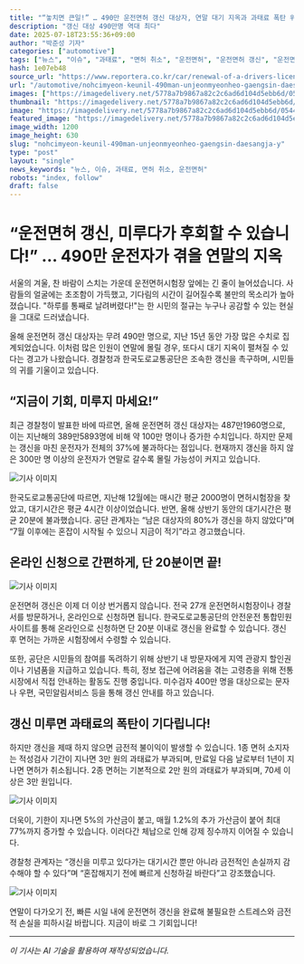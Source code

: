 ```yaml
---
title: "“놓치면 큰일!” … 490만 운전면허 갱신 대상자, 연말 대기 지옥과 과태료 폭탄 위기!"
description: "갱신 대상 490만명 역대 최다"
date: 2025-07-18T23:55:36+09:00
author: "박준성 기자"
categories: ["automotive"]
tags: ["뉴스", "이슈", "과태료", "면허 취소", "운전면허", "운전면허 갱신", "운전면허시험장", "대기시간"]
hash: 1e07eb48
source_url: "https://www.reportera.co.kr/car/renewal-of-a-drivers-license/"
url: "/automotive/nohcimyeon-keunil-490man-unjeonmyeonheo-gaengsin-daesangja-y/"
images: ["https://imagedelivery.net/5778a7b9867a82c2c6ad6d104d5ebb6d/0544fd54-695d-44b5-085d-90ac2b6e7d00/public"]
thumbnail: "https://imagedelivery.net/5778a7b9867a82c2c6ad6d104d5ebb6d/0544fd54-695d-44b5-085d-90ac2b6e7d00/public"
image: "https://imagedelivery.net/5778a7b9867a82c2c6ad6d104d5ebb6d/0544fd54-695d-44b5-085d-90ac2b6e7d00/public"
featured_image: "https://imagedelivery.net/5778a7b9867a82c2c6ad6d104d5ebb6d/0544fd54-695d-44b5-085d-90ac2b6e7d00/public"
image_width: 1200
image_height: 630
slug: "nohcimyeon-keunil-490man-unjeonmyeonheo-gaengsin-daesangja-y"
type: "post"
layout: "single"
news_keywords: "뉴스, 이슈, 과태료, 면허 취소, 운전면허"
robots: "index, follow"
draft: false
---
```


# “운전면허 갱신, 미루다가 후회할 수 있습니다!” … 490만 운전자가 겪을 연말의 지옥

서울의 겨울, 찬 바람이 스치는 가운데 운전면허시험장 앞에는 긴 줄이 늘어섰습니다. 사람들의 얼굴에는 초조함이 가득했고, 기다림의 시간이 길어질수록 불만의 목소리가 높아졌습니다. "하루를 통째로 날려버렸다!"는 한 시민의 절규는 누구나 공감할 수 있는 현실을 그대로 드러냈습니다.

올해 운전면허 갱신 대상자는 무려 490만 명으로, 지난 15년 동안 가장 많은 수치로 집계되었습니다. 이처럼 많은 인원이 연말에 몰릴 경우, 또다시 대기 지옥이 펼쳐질 수 있다는 경고가 나왔습니다. 경찰청과 한국도로교통공단은 조속한 갱신을 촉구하며, 시민들의 귀를 기울이고 있습니다.

## “지금이 기회, 미루지 마세요!”

최근 경찰청이 발표한 바에 따르면, 올해 운전면허 갱신 대상자는 487만1960명으로, 이는 지난해의 389만5893명에 비해 약 100만 명이나 증가한 수치입니다. 하지만 문제는 갱신을 마친 운전자가 전체의 37%에 불과하다는 점입니다. 현재까지 갱신을 하지 않은 300만 명 이상의 운전자가 연말로 갈수록 몰릴 가능성이 커지고 있습니다.


![기사 이미지](https://imagedelivery.net/5778a7b9867a82c2c6ad6d104d5ebb6d/cd8c2e0e-f501-47d9-9fe8-bdcbcaed2e00/public)


한국도로교통공단에 따르면, 지난해 12월에는 매시간 평균 2000명이 면허시험장을 찾았고, 대기시간은 평균 4시간 이상이었습니다. 반면, 올해 상반기 동안의 대기시간은 평균 20분에 불과했습니다. 공단 관계자는 “남은 대상자의 80%가 갱신을 하지 않았다”며 “7월 이후에는 혼잡이 시작될 수 있으니 지금이 적기”라고 경고했습니다.

## 온라인 신청으로 간편하게, 단 20분이면 끝!


![기사 이미지](https://imagedelivery.net/5778a7b9867a82c2c6ad6d104d5ebb6d/0544fd54-695d-44b5-085d-90ac2b6e7d00/public)


운전면허 갱신은 이제 더 이상 번거롭지 않습니다. 전국 27개 운전면허시험장이나 경찰서를 방문하거나, 온라인으로 신청하면 됩니다. 한국도로교통공단의 안전운전 통합민원 사이트를 통해 온라인으로 신청하면 단 20분 이내로 갱신을 완료할 수 있습니다. 갱신 후 면허는 가까운 시험장에서 수령할 수 있습니다.

또한, 공단은 시민들의 참여를 독려하기 위해 상반기 내 방문자에게 지역 관광지 할인권이나 기념품을 지급하고 있습니다. 특히, 정보 접근에 어려움을 겪는 고령층을 위해 전통시장에서 직접 안내하는 활동도 진행 중입니다. 미수검자 400만 명을 대상으로는 문자나 우편, 국민알림서비스 등을 통해 갱신 안내를 하고 있습니다.

## 갱신 미루면 과태료의 폭탄이 기다립니다!

하지만 갱신을 제때 하지 않으면 금전적 불이익이 발생할 수 있습니다. 1종 면허 소지자는 적성검사 기간이 지나면 3만 원의 과태료가 부과되며, 만료일 다음 날로부터 1년이 지나면 면허가 취소됩니다. 2종 면허는 기본적으로 2만 원의 과태료가 부과되며, 70세 이상은 3만 원입니다.


![기사 이미지](https://imagedelivery.net/5778a7b9867a82c2c6ad6d104d5ebb6d/fc083a86-982c-4d41-3557-a5b52af00800/public)


더욱이, 기한이 지나면 5%의 가산금이 붙고, 매월 1.2%의 추가 가산금이 붙어 최대 77%까지 증가할 수 있습니다. 이러다간 체납으로 인해 강제 징수까지 이어질 수 있습니다.

경찰청 관계자는 “갱신을 미루고 있다가는 대기시간 뿐만 아니라 금전적인 손실까지 감수해야 할 수 있다”며 “혼잡해지기 전에 빠르게 신청하길 바란다”고 강조했습니다.


![기사 이미지](https://imagedelivery.net/5778a7b9867a82c2c6ad6d104d5ebb6d/316bd437-2a82-42c6-11e8-704057be6d00/public)


연말이 다가오기 전, 빠른 시일 내에 운전면허 갱신을 완료해 불필요한 스트레스와 금전적 손실을 피하시길 바랍니다. 지금이 바로 그 기회입니다!

---
*이 기사는 AI 기술을 활용하여 재작성되었습니다.*
